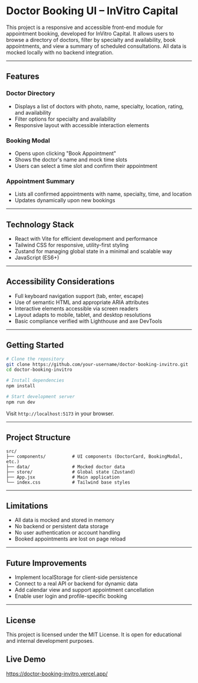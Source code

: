 # Doctor Booking UI – InVitro Capital

This project is a responsive and accessible front-end module for appointment booking, developed for InVitro Capital. It allows users to browse a directory of doctors, filter by specialty and availability, book appointments, and view a summary of scheduled consultations. All data is mocked locally with no backend integration.

---

## Features

### Doctor Directory

- Displays a list of doctors with photo, name, specialty, location, rating, and availability
- Filter options for specialty and availability
- Responsive layout with accessible interaction elements

### Booking Modal

- Opens upon clicking "Book Appointment"
- Shows the doctor's name and mock time slots
- Users can select a time slot and confirm their appointment

### Appointment Summary

- Lists all confirmed appointments with name, specialty, time, and location
- Updates dynamically upon new bookings

---

## Technology Stack

- React with Vite for efficient development and performance
- Tailwind CSS for responsive, utility-first styling
- Zustand for managing global state in a minimal and scalable way
- JavaScript (ES6+)

---

## Accessibility Considerations

- Full keyboard navigation support (tab, enter, escape)
- Use of semantic HTML and appropriate ARIA attributes
- Interactive elements accessible via screen readers
- Layout adapts to mobile, tablet, and desktop resolutions
- Basic compliance verified with Lighthouse and axe DevTools

---

## Getting Started

```bash
# Clone the repository
git clone https://github.com/your-username/doctor-booking-invitro.git
cd doctor-booking-invitro

# Install dependencies
npm install

# Start development server
npm run dev
```

Visit `http://localhost:5173` in your browser.

---

## Project Structure

```
src/
├── components/          # UI components (DoctorCard, BookingModal, etc.)
├── data/                # Mocked doctor data
├── store/               # Global state (Zustand)
├── App.jsx              # Main application
└── index.css            # Tailwind base styles
```

---

## Limitations

- All data is mocked and stored in memory
- No backend or persistent data storage
- No user authentication or account handling
- Booked appointments are lost on page reload

---

## Future Improvements

- Implement localStorage for client-side persistence
- Connect to a real API or backend for dynamic data
- Add calendar view and support appointment cancellation
- Enable user login and profile-specific booking

---

## License

This project is licensed under the MIT License. It is open for educational and internal development purposes.

## Live Demo

https://doctor-booking-invitro.vercel.app/
